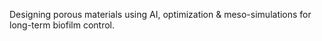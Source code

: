 Designing porous materials using AI, optimization & meso-simulations for long-term biofilm control.
